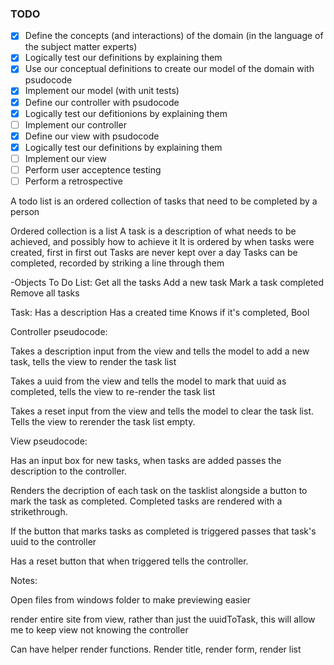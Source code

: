 ### TODO

- [x] Define the concepts (and interactions) of the domain (in the language of the subject matter experts)
- [x] Logically test our definitions by explaining them
- [x] Use our conceptual definitions to create our model of the domain with psudocode
- [x] Implement our model (with unit tests)
- [x] Define our controller with psudocode
- [x] Logically test our defitionions by explaining them
- [ ] Implement our controller
- [x] Define our view with psudocode
- [x] Logically test our definitions by explaining them
- [ ] Implement our view
- [ ] Perform user acceptence testing
- [ ] Perform a retrospective

A todo list is an ordered collection of tasks that need to be completed by a person

Ordered collection is a list
A task is a description of what needs to be achieved, and possibly how to achieve it
It is ordered by when tasks were created, first in first out
Tasks are never kept over a day
Tasks can be completed, recorded by striking a line through them

-Objects
To Do List:
Get all the tasks
Add a new task
Mark a task completed
Remove all tasks

Task:
Has a description
Has a created time
Knows if it's completed, Bool

Controller pseudocode:

Takes a description input from the view and tells the model to add a new task, tells the view to render the task list

Takes a uuid from the view and tells the model to mark that uuid as completed, tells the view to re-render the task list

Takes a reset input from the view and tells the model to clear the task list. Tells the view to rerender the task list empty.

View pseudocode:

Has an input box for new tasks, when tasks are added passes the description to the controller.

Renders the decription of each task on the tasklist alongside a button to mark the task as completed.
Completed tasks are rendered with a strikethrough.

If the button that marks tasks as completed is triggered passes that task's uuid to the controller

Has a reset button that when triggered tells the controller.

Notes:

Open files from windows folder to make previewing easier

render entire site from view, rather than just the uuidToTask, this will allow me to keep view not knowing the controller

Can have helper render functions. Render title, render form, render list
